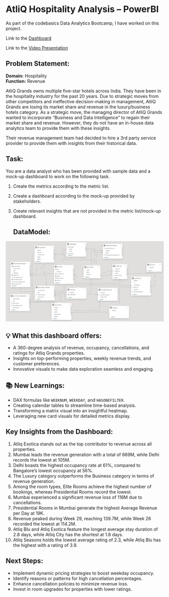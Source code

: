# AtliQ Hospitality Analysis – PowerBI

As part of the codebasics Data Analytics Bootcamp, I have worked on this project.

Link to the [Dashboard](https://app.powerbi.com/view?r=eyJrIjoiOTIxOWYyNzktYWQ1MS00YmQzLWI0YzEtYzllZjQ4YThmMDQ2IiwidCI6ImM2ZTU0OWIzLTVmNDUtNDAzMi1hYWU5LWQ0MjQ0ZGM1YjJjNCJ9)  

Link to the [Video Presentation](https://www.linkedin.com/feed/update/urn:li:ugcPost:7279916575795593216/)


## Problem Statement:
**Domain:** Hospitality  
**Function:** Revenue

AtliQ Grands owns multiple five-star hotels across India. They have been in the hospitality industry for the past 20 years. Due to strategic moves from other competitors and ineffective decision-making in management, AtliQ Grands are losing its market share and revenue in the luxury/business hotels category. As a strategic move, the managing director of AtliQ Grands wanted to incorporate “Business and Data Intelligence” to regain their market share and revenue. However, they do not have an in-house data analytics team to provide them with these insights.

Their revenue management team had decided to hire a 3rd party service provider to provide them with insights from their historical data.

## Task:
You are a data analyst who has been provided with sample data and a mock-up dashboard to work on the following task.
1. Create the metrics according to the metric list.
2. Create a dashboard according to the mock-up provided by stakeholders.
3. Create relevant insights that are not provided in the metric list/mock-up dashboard.

   ## DataModel:
  ![Data Model](https://github.com/savya-27/PowerBI-Atliq-Hardware-Business-Insights-360/blob/main/Atliq%20Hardware%20Datamodel.png)

## 💡 What this dashboard offers:
- A 360-degree analysis of revenue, occupancy, cancellations, and ratings for Atliq Grands properties.
- Insights on top-performing properties, weekly revenue trends, and customer preferences.
- Innovative visuals to make data exploration seamless and engaging.

## 📚 New Learnings:
- DAX formulas like `WEEKNUM`, `WEEKDAY`, and `HASONEFILTER`.
- Creating calendar tables to streamline time-based analysis.
- Transforming a matrix visual into an insightful heatmap.
- Leveraging new card visuals for detailed metrics display.

## Key Insights from the Dashboard:
1. Atliq Exotica stands out as the top contributor to revenue across all properties.
2. Mumbai leads the revenue generation with a total of 669M, while Delhi records the lowest at 105M.
3. Delhi boasts the highest occupancy rate at 61%, compared to Bangalore’s lowest occupancy at 56%.
4. The Luxury category outperforms the Business category in terms of revenue generation.
5. Among the room types, Elite Rooms achieve the highest number of bookings, whereas Presidential Rooms record the lowest.
6. Mumbai experienced a significant revenue loss of 116M due to cancellations.
7. Presidential  Rooms in Mumbai generate the highest Average Revenue per Day at 19K.
8. Revenue peaked during Week 29, reaching 139.7M, while Week 26 recorded the lowest at 114.2M.
9. Atliq Blu and Atliq Exotica feature the longest average stay duration of 2.8 days, while Atliq City has the shortest at 1.8 days.
10. Atliq Seasons holds the lowest average rating of 2.3, while Atliq Blu has the highest with a rating of 3.9.

## Next Steps:
- Implement dynamic pricing strategies to boost weekday occupancy.
- Identify reasons or patterns for high cancellation percentages. 
- Enhance cancellation policies to minimize revenue loss.
- Invest in room upgrades for properties with lower ratings.
